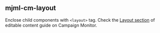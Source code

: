 ## mjml-cm-layout

Enclose child components with `<layout>` tag. Check the [Layout section](https://www.campaignmonitor.com/create/editable-content/#layout) of editable content guide on Campaign Monitor.